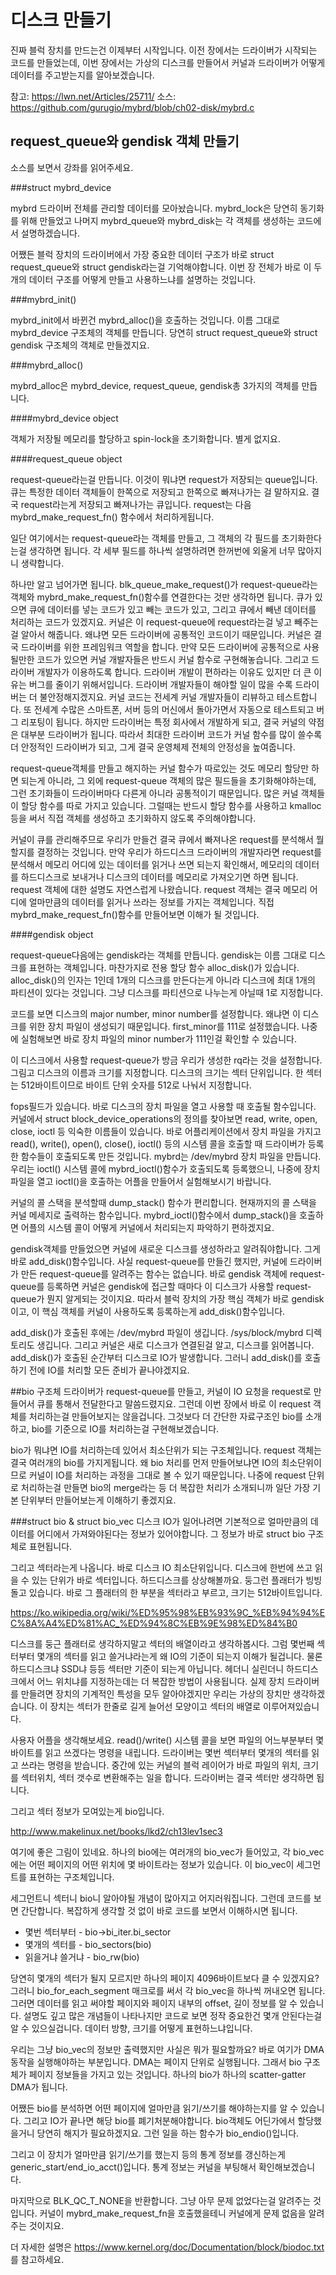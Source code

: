 # 디스크 만들기
진짜 블럭 장치를 만드는건 이제부터 시작입니다. 이전 장에서는 드라이버가 시작되는 코드를 만들었는데, 이번 장에서는 가상의 디스크를 만들어서 커널과 드라이버가 어떻게 데이터를 주고받는지를 알아보겠습니다.

참고: https://lwn.net/Articles/25711/
소스: https://github.com/gurugio/mybrd/blob/ch02-disk/mybrd.c

## request_queue와 gendisk 객체 만들기
소스를 보면서 강좌를 읽어주세요.

###struct mybrd_device

mybrd 드라이버 전체를 관리할 데이터를 모아놨습니다. mybrd_lock은 당연히 동기화를 위해 만들었고 나머지 mybrd_queue와 mybrd_disk는 각 객체를 생성하는 코드에서 설명하겠습니다.

어쨌든 블럭 장치의 드라이버에서 가장 중요한 데이터 구조가 바로 struct request_queue와 struct gendisk라는걸 기억해야합니다. 이번 장 전체가 바로 이 두개의 데이터 구조를 어떻게 만들고 사용하느냐를 설명하는 것입니다.

###mybrd_init()

mybrd_init에서 바뀐건 mybrd_alloc()을 호출하는 것입니다. 이름 그대로 mybrd_device 구조체의 객체를 만듭니다. 당연히 struct request_queue와 struct gendisk 구조체의 객체로 만들겠지요.

###mybrd_alloc()

mybrd_alloc은 mybrd_device, request_queue, gendisk총 3가지의 객체를 만듭니다.

####mybrd_device object

객체가 저장될 메모리를 할당하고 spin-lock을 초기화합니다. 별게 없지요.

####request_queue object

request-queue라는걸 만듭니다. 이것이 뭐냐면 request가 저장되는 queue입니다. 큐는 특정한 데이터 객체들이 한쪽으로 저장되고 한쪽으로 빠져나가는 걸 말하지요. 결국 request라는게 저장되고 빠져나가는 큐입니다. request는 다음 mybrd_make_request_fn() 함수에서 처리하게됩니다.

일단 여기에서는 request-queue라는 객체를 만들고, 그 객체의 각 필드를 초기화한다는걸 생각하면 됩니다. 각 세부 필드를 하나씩 설명하려면 한꺼번에 외울게 너무 많아지니 생략합니다.

하나만 알고 넘어가면 됩니다. blk_queue_make_request()가 request-queue라는 객체와 mybrd_make_request_fn()함수를 연결한다는 것만 생각하면 됩니다. 큐가 있으면 큐에 데이터를 넣는 코드가 있고 빼는 코드가 있고, 그리고 큐에서 빼낸 데이터를 처리하는 코드가 있겠지요. 커널은 이 request-queue에 request라는걸 넣고 빼주는걸 알아서 해줍니다. 왜냐면 모든 드라이버에 공통적인 코드이기 때문입니다. 커널은 결국 드라이버를 위한 프레임워크 역할을 합니다. 만약 모든 드라이버에 공통적으로 사용될만한 코드가 있으면 커널 개발자들은 반드시 커널 함수로 구현해놓습니다. 그리고 드라이버 개발자가 이용하도록 합니다.  드라이버 개발이 편하라는 이유도 있지만 더 큰 이유는 버그를 줄이기 위해서입니다. 드라이버 개발자들이 해야할 일이 많을 수록 드라이버는 더 불안정해지겠지요. 커널 코드는 전세계 커널 개발자들이 리뷰하고 테스트합니다. 또 전세계 수많은 스마트폰, 서버 등의 머신에서 돌아가면서 자동으로 테스트되고 버그 리포팅이 됩니다. 하지만 드라이버는 특정 회사에서 개발하게 되고, 결국 커널의 약점은 대부분 드라이버가 됩니다. 따라서 최대한 드라이버 코드가 커널 함수를 많이 쓸수록 더 안정적인 드라이버가 되고, 그게 결국 운영체제 전체의 안정성을 높여줍니다.

request-queue객체를 만들고 해지하는 커널 함수가 따로있는 것도 메모리 할당만 하면 되는게 아니라, 그 외에 request-queue 객체의 많은 필드들을 초기화해야하는데, 그런 초기화들이 드라이버마다 다른게 아니라 공통적이기 때문입니다. 많은 커널 객체들이 할당 함수를 따로 가지고 있습니다. 그럴때는 반드시 할당 함수를 사용하고 kmalloc등을 써서 직접 객체를 생성하고 초기화하지 않도록 주의해야합니다.

커널이 큐를 관리해주므로 우리가 만들건 결국 큐에서 빠져나온 request를 분석해서 뭘 할지를 결정하는 것입니다. 만약 우리가 하드디스크 드라이버의 개발자라면 request를 분석해서 메모리 어디에 있는 데이터를 읽거나 쓰면 되는지 확인해서, 메모리의 데이터를 하드디스크로 보내거나 디스크의 데이터를 메모리로 가져오기면 하면 됩니다. request 객체에 대한 설명도 자연스럽게 나왔습니다. request 객체는 결국 메모리 어디에 얼마만큼의 데이터를 읽거나 쓰라는 정보를 가지는 객체입니다. 직접 mybrd_make_request_fn()함수를 만들어보면 이해가 될 것입니다.

####gendisk object

request-queue다음에는 gendisk라는 객체를 만듭니다. gendisk는 이름 그대로 디스크를 표현하는 객체입니다. 마찬가지로 전용 할당 함수 alloc_disk()가 있습니다. alloc_disk()의 인자는 1인데 1개의 디스크를 만든다는게 아니라 디스크에 최대 1개의 파티션이 있다는 것입니다. 그냥 디스크를 파티션으로 나누는게 아닐때 1로 지정합니다.

코드를 보면 디스크의 major number, minor number를 설정합니다. 왜냐면 이 디스크를 위한 장치 파일이 생성되기 때문입니다. first_minor를 111로 설정했습니다. 나중에 실험해보면 바로 장치 파일의 minor number가 111인걸 확인할 수 있습니다. 

이 디스크에서 사용할 request-queue가 방금 우리가 생성한 rq라는 것을 설정합니다. 그림고 디스크의 이름과 크기를 지정합니다. 디스크의 크기는 섹터 단위입니다. 한 섹터는 512바이트이므로 바이트 단위 숫자를 512로 나눠서 지정합니다.

fops필드가 있습니다. 바로 디스크의 장치 파일을 열고 사용할 때 호출될 함수입니다. 커널에서 struct block_device_operations의 정의를 찾아보면 read, write, open, close, ioctl 등 익숙한 이름들이 있습니다. 바로 어플리케이션에서 장치 파일을 가지고 read(), write(), open(), close(), ioctl() 등의 시스템 콜을 호출할 때 드라이버가 등록한 함수들이 호출되도록 만든 것입니다. mybrd는 /dev/mybrd 장치 파일을 만듭니다. 우리는 ioctl() 시스템 콜에 mybrd_ioctl()함수가 호출되도록 등록했으니, 나중에 장치 파일을 열고 ioctl()을 호출하는 어플을 만들어서 실험해보시기 바랍니다.

커널의 콜 스택을 분석할때 dump_stack() 함수가 편리합니다. 현재까지의 콜 스택을 커널 메세지로 출력하는 함수입니다. mybrd_ioctl()함수에서 dump_stack()을 호출하면 어플의 시스템 콜이 어떻게 커널에서 처리되는지 파악하기 편하겠지요.

gendisk객체를 만들었으면 커널에 새로운 디스크를 생성하라고 알려줘야합니다. 그게 바로 add_disk()함수입니다. 사실 request-queue를 만들긴 했지만, 커널에 드라이버가 만든 request-queue를 알려주는 함수는 없습니다. 바로 gendisk 객체에 request-queue를 등록하면 커널은 gendisk에 접근할 때마다 이 디스크가 사용할 request-queue가 뭔지 알게되는 것이지요. 따라서 블럭 장치의 가장 핵심 객체가 바로 gendisk이고, 이 핵심 객체를 커널이 사용하도록 등록하는게 add_disk()함수입니다.

add_disk()가 호출된 후에는 /dev/mybrd 파일이 생깁니다. /sys/block/mybrd 디렉토리도 생깁니다. 그리고 커널은 새로 디스크가 연결된걸 알고, 디스크를 읽어봅니다. add_disk()가 호출된 순간부터 디스크로 IO가 발생합니다. 그러니 add_disk()를 호출하기 전에 IO를 처리할 모든 준비가 끝나야겠지요.

##bio 구조체
드라이버가 request-queue를 만들고, 커널이 IO 요청을 request로 만들어서 큐를 통해서 전달한다고 말씀드렸지요. 그런데 이번 장에서 바로 이 request 객체를 처리하는걸 만들어보지는 않을겁니다. 그것보다 더 간단한 자료구조인 bio를 소개하고, bio를 기준으로 IO를 처리하는걸 구현해보겠습니다.

bio가 뭐냐면 IO를 처리하는데 있어서 최소단위가 되는 구조체입니다. request 객체는 결국 여러개의 bio를 가지게됩니다. 왜 bio 처리를 먼저 만들어보냐면 IO의 최소단위이므로 커널이 IO를 처리하는 과정을 그대로 볼 수 있기 때문입니다. 나중에 request 단위로 처리하는걸 만들면 bio의 merge라는 등 더 복잡한 처리가 소개되니까 일단 가장 기본 단위부터 만들어보는게 이해하기 좋겠지요.

###struct bio & struct bio_vec
디스크 IO가 일어나려면 기본적으로 얼마만큼의 데이터를 어디에서 가져와야된다는 정보가 있어야합니다. 그 정보가 바로 struct bio 구조체로 표현됩니다.

그리고 섹터라는게 나옵니다. 바로 디스크 IO 최소단위입니다.  디스크에 한번에 쓰고 읽을 수 있는 단위가 바로 섹터입니다. 하드디스크를 상상해볼까요. 둥그런 플래터가 빙빙돌고 있습니다. 바로 그 플래터의 한 부분을 섹터라고 부르고, 크기는 512바이트입니다.

https://ko.wikipedia.org/wiki/%ED%95%98%EB%93%9C_%EB%94%94%EC%8A%A4%ED%81%AC_%ED%94%8C%EB%9E%98%ED%84%B0

디스크를 둥근 플래터로 생각하지말고 섹터의 배열이라고 생각하봅시다. 그럼 몇번째 섹터부터 몇개의 섹터를 읽고 쓸거냐라는게 왜 IO의 기준이 되는지 이해가 될겁니다. 물론 하드디스크냐 SSD냐 등등 섹터만 기준이 되는게 아닙니다. 헤더니 실린더니 하드디스크에서 어느 위치냐를 지정하는데는 더 복잡한 방법이 사용됩니다. 실제 장치 드라이버를 만들려면 장치의 기계적인 특성을 모두 알아야겠지만 우리는 가상의 장치만 생각하겠습니다. 이 장치는 섹터가 한줄로 길게 늘어선 모양이고 섹터의 배열로 이루어져있습니다.

사용자 어플을 생각해보세요. read()/write() 시스템 콜을 보면 파일의 어느부분부터 몇 바이트를 읽고 쓰겠다는 명령을 내립니다. 드라이버는 몇번 섹터부터 몇개의 섹터를 읽고 쓰라는 명령을 받습니다. 중간에 있는 커널의 블럭 레이어가 바로 파일의 위치, 크기를 섹터위치, 섹터 갯수로 변환해주는 일을 합니다. 드라이버는 결국 섹터만 생각하면 됩니다.

그리고 섹터 정보가 모여있는게 bio입니다. 

http://www.makelinux.net/books/lkd2/ch13lev1sec3

여기에 좋은 그림이 있네요. 하나의 bio에는 여러개의 bio_vec가 들어있고, 각 bio_vec에는 어떤 페이지의 어떤 위치에 몇 바이트라는 정보가 있습니다. 이 bio_vec이 세그먼트를 표현하는 구조체입니다.

세그먼트니 섹터니 bio니 알아야될 개념이 많아지고 어지러워집니다. 그런데 코드를 보면 간단합니다. 복잡하게 생각할 것 없이 바로 코드를 보면서 이해하시면 됩니다.

* 몇번 섹터부터 - bio->bi_iter.bi_sector
* 몇개의 섹터를 - bio_sectors(bio)
* 읽을거냐 쓸거냐 - bio_rw(bio)

당연히 몇개의 섹터가 될지 모르지만 하나의 페이지 4096바이트보다 클 수 있겠지요? 그러니 bio_for_each_segment 매크로를 써서 각 bio_vec을 하나씩 꺼내오면 됩니다. 그러면 데이터를 읽고 써야할 페이지와 페이지 내부의 offset, 길이 정보를 알 수 있습니다. 설명도 깊고 많은 개념들이 나타나지만 코드로 보면 정작 중요한건 몇개 안된다는걸 알 수 있으실겁니다. 데이터 방향, 크기를 어떻게 표현하느냐입니다.

우리는 그냥 bio_vec의 정보만 출력했지만 사실은 뭐가 필요할까요? 바로 여기가 DMA 동작을 실행해야하는 부분입니다. DMA는 페이지 단위로 실행됩니다. 그래서 bio 구조체가 페이지 정보들을 가지고 있는 것입니다. 하나의 bio가 하나의 scatter-gatter DMA가 됩니다.

어쨌든 bio를 분석하면 어떤 페이지에 얼마만큼 읽기/쓰기를 해야하는지를 알 수 있습니다. 그리고 IO가 끝나면 해당 bio를 폐기처분해야합니다. bio객체도 어딘가에서 할당했을거니 당연히 해지가 필요하겠지요. 그런 일을 하는 함수가 bio_endio()입니다.

그리고 이 장치가 얼마만큼 읽기/쓰기를 했는지 등의 통계 정보를 갱신하는게 generic_start/end_io_acct()입니다. 통계 정보는 커널을 부팅해서 확인해보겠습니다.

마지막으로 BLK_QC_T_NONE을 반환합니다. 그냥 아무 문제 없었다는걸 알려주는 것입니다. 커널이 mybrd_make_request_fn을 호출했을테니 커널에게 문제 없음을 알려주는 것이지요.

더 자세한 설명은 https://www.kernel.org/doc/Documentation/block/biodoc.txt 를 참고하세요.